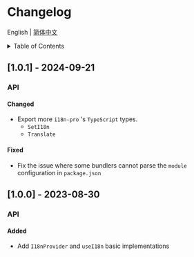 
# Changelog


English | [简体中文](https://github.com/i18n-pro/react/blob/v1.0.1/docs/dist/CHANGELOG_zh-CN.md)


<details >
  <summary>Table of Contents</summary>

  &emsp;&emsp;[[1.0.1] - 2024-09-21](#101---2024-09-21)<br/>
  &emsp;&emsp;&emsp;&emsp;[API](#101-api)<br/>
  &emsp;&emsp;&emsp;&emsp;&emsp;&emsp;[Changed](#101-api-changed)<br/>
  &emsp;&emsp;&emsp;&emsp;&emsp;&emsp;[Fixed](#101-api-fixed)<br/>
  &emsp;&emsp;[[1.0.0] - 2023-08-30](#100---2023-08-30)<br/>
  &emsp;&emsp;&emsp;&emsp;[API](#100-api)<br/>
  &emsp;&emsp;&emsp;&emsp;&emsp;&emsp;[Added](#100-api-added)<br/>

</details>

## [1.0.1] - 2024-09-21

<h3 id="101-api">API</h3>

<h4 id="101-api-changed">Changed</h4>

* Export more  `i18n-pro` 's  `TypeScript`  types.
   *  `SetI18n` 
   *  `Translate` 


<h4 id="101-api-fixed">Fixed</h4>

* Fix the issue where some bundlers cannot parse the  `module`  configuration in  `package.json` 


## [1.0.0] - 2023-08-30

<h3 id="100-api">API</h3>

<h4 id="100-api-added">Added</h4>

* Add  `I18nProvider`  and  `useI18n`  basic implementations

